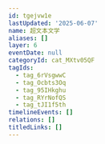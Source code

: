 ```yaml
---
id: tgejvw1e
lastUpdated: '2025-06-07'
name: 超文本文学
aliases: []
layer: 6
eventDate: null
categoryId: cat_MXtv05QF
tagIds:
  - tag_6rVsgwwC
  - tag_Ocbts3Oq
  - tag_95IHkghu
  - tag_RYrNofQS
  - tag_tJI1f5th
timelineEvents: []
relations: []
titledLinks: []
---
```


